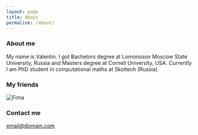 ```yaml
---
layout: page
title: About
permalink: /about/
---
```



### About me
My name is Valentin. I got Bachelors degree at Lomonosov Moscow State University, Russia and Masters degree at Cornell University, USA. Currently I am PhD student in computational maths at Skoltech (Russia). 
### My friends
![Fima](https://scontent-arn2-1.xx.fbcdn.net/v/t1.0-9/547307_4475225880424_401465990_n.jpg?oh=b1f3ff1fd6663274ce510694fbf65f0d&oe=59477497)

### Contact me

[email@domain.com](mailto:email@domain.com)
